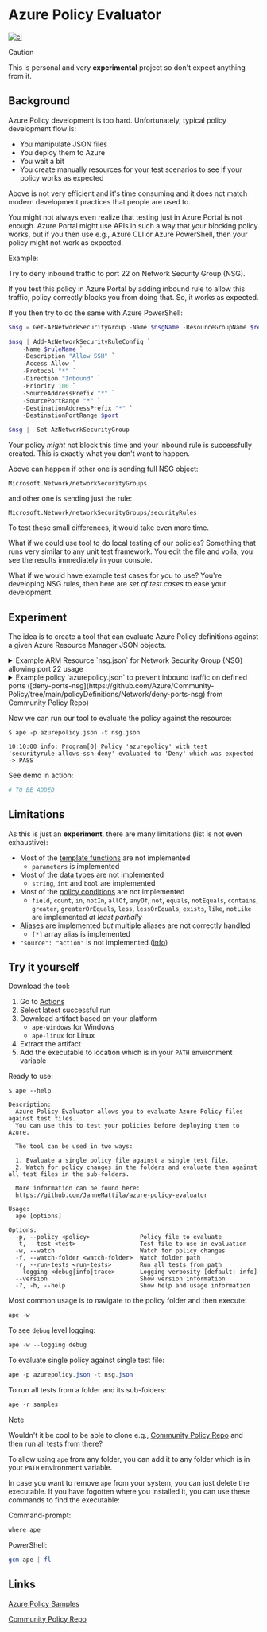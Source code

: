 # Azure Policy Evaluator

[![ci](https://github.com/JanneMattila/azure-policy-evaluator/actions/workflows/ci.yml/badge.svg)](https://github.com/JanneMattila/azure-policy-evaluator/actions/workflows/ci.yml)

> [!CAUTION]
> This is personal and very **experimental** project
> so don't expect anything from it.

## Background

Azure Policy development is too hard.
Unfortunately, typical policy development flow is:

- You manipulate JSON files
- You deploy them to Azure
- You wait a bit
- You create manually resources for your test scenarios
to see if your policy works as expected

Above is not very efficient and it's time consuming and it does not match modern
development practices that people are used to.

You might not always even realize that testing
just in Azure Portal is not enough.
Azure Portal might use APIs in such a way that your blocking
policy works, but if you then use e.g., Azure CLI or Azure PowerShell,
then your policy might not work as expected.

Example:

Try to deny inbound traffic to port 22 on Network Security Group (NSG).

If you test this policy in Azure Portal by adding inbound rule to allow this traffic,
policy correctly blocks you from doing that. So, it works as expected.

If you then try to do the same with Azure PowerShell:

```PowerShell
$nsg = Get-AzNetworkSecurityGroup -Name $nsgName -ResourceGroupName $resourceGroupName

$nsg | Add-AzNetworkSecurityRuleConfig `
    -Name $ruleName `
    -Description "Allow SSH" `
    -Access Allow `
    -Protocol "*" `
    -Direction "Inbound" `
    -Priority 100 `
    -SourceAddressPrefix "*" `
    -SourcePortRange "*" `
    -DestinationAddressPrefix "*" `
    -DestinationPortRange $port

$nsg |  Set-AzNetworkSecurityGroup
```

Your policy _might_ not block this time and your inbound rule is successfully created.
This is exactly what you don't want to happen.

Above can happen if other one is sending full NSG object:

`Microsoft.Network/networkSecurityGroups`

and other one is sending just the rule:

`Microsoft.Network/networkSecurityGroups/securityRules`

To test these small differences, it would take even more time.

What if we could use tool to do local testing of our policies?
Something that runs very similar to any unit test framework.
You edit the file and voila, you see the results immediately
in your console.

What if we would have example test cases for you to use?
You're developing NSG rules, then here are _set of test cases_
to ease your development.

## Experiment

The idea is to create a tool that can evaluate Azure Policy definitions 
against a given Azure Resource Manager JSON objects. 

<details>
<summary>Example ARM Resource `nsg.json` for Network Security Group (NSG) allowing port 22 usage</summary>

```json
{
  "name": "nsg-app",
  "type": "Microsoft.Network/networkSecurityGroups",
  "location": "northeurope",
  "properties": {
    "securityRules": [
      {
        "type": "Microsoft.Network/networkSecurityGroups/securityRules",
        "properties": {
          "protocol": "*",
          "sourcePortRange": "*",
          "destinationPortRange": "22",
          "sourceAddressPrefix": "*",
          "destinationAddressPrefix": "10.0.0.4",
          "access": "Allow",
          "priority": 4096,
          "direction": "Inbound",
          "sourcePortRanges": [],
          "destinationPortRanges": [],
          "sourceAddressPrefixes": [],
          "destinationAddressPrefixes": []
        }
      }
    ]
  }
}
```
</details>

<details>
<summary>Example policy `azurepolicy.json` to prevent inbound traffic on defined ports
([deny-ports-nsg](https://github.com/Azure/Community-Policy/tree/main/policyDefinitions/Network/deny-ports-nsg) from Community Policy Repo)</summary>

```json
{
  "properties": {
    "mode": "All",
    "policyRule": {
      "if": {
        "anyOf": [
          {
            "allOf": [
              {
                "field": "type",
                "equals": "Microsoft.Network/networkSecurityGroups/securityRules"
              },
              {
                "not": {
                  "field": "Microsoft.Network/networkSecurityGroups/securityRules/sourceAddressPrefix",
                  "notEquals": "*"
                }
              },
              {
                "anyOf": [
                  {
                    "field": "Microsoft.Network/networkSecurityGroups/securityRules/destinationPortRange",
                    "equals": "22"
                  },
                  {
                    "field": "Microsoft.Network/networkSecurityGroups/securityRules/destinationPortRange",
                    "equals": "3389"
                  }
                ]
              }
            ]
          },
          {
            "allOf": [
              {
                "field": "type",
                "equals": "Microsoft.Network/networkSecurityGroups"
              },
              {
                "count": {
                  "field": "Microsoft.Network/networkSecurityGroups/securityRules[*]",
                  "where": {
                    "allOf": [
                      {
                        "field": "Microsoft.Network/networkSecurityGroups/securityRules[*].sourceAddressPrefix",
                        "equals": "*"
                      },
                      {
                        "anyOf": [
                          {
                            "field": "Microsoft.Network/networkSecurityGroups/securityRules[*].destinationPortRange",
                            "equals": "22"
                          },
                          {
                            "field": "Microsoft.Network/networkSecurityGroups/securityRules[*].destinationPortRange",
                            "equals": "3389"
                          }
                        ]
                      }
                    ]
                  }
                },
                "greater": 0
              }
            ]
          }
        ]
      },
      "then": {
        "effect": "Deny"
      }
    }
  }
}
```
</details>

Now we can run our tool to evaluate the policy against the resource:

```console
$ ape -p azurepolicy.json -t nsg.json

10:10:00 info: Program[0] Policy 'azurepolicy' with test 'securityrule-allows-ssh-deny' evaluated to 'Deny' which was expected -> PASS
```

See demo in action:

```powershell
# TO BE ADDED
```

## Limitations

As this is just an **experiment**, there are many limitations (list is not even exhaustive):

- Most of the [template functions](https://learn.microsoft.com/en-us/azure/azure-resource-manager/templates/template-functions) are not implemented
  - `parameters` is implemented
- Most of the [data types](https://learn.microsoft.com/en-us/azure/azure-resource-manager/templates/data-types) are not implemented
  - `string`, `int` and `bool` are implemented
- Most of the [policy conditions](https://learn.microsoft.com/en-us/azure/governance/policy/concepts/definition-structure#conditions) are not implemented
  - `field`, `count`, `in`, `notIn`, `allOf`, `anyOf`, `not`, `equals`, 
    `notEquals`, `contains`, `greater`, `greaterOrEquals`, `less`, `lessOrEquals`, 
    `exists`, `like`, `notLike` are implemented _at least partially_
- [Aliases](https://learn.microsoft.com/en-us/azure/governance/policy/concepts/definition-structure#aliases) are implemented _but_ multiple aliases are not correctly handled
  - `[*]` array alias is implemented
- `"source": "action"` is not implemented ([info](https://github.com/MicrosoftDocs/azure-docs/issues/5899))

## Try it yourself

Download the tool:

1. Go to [Actions](https://github.com/JanneMattila/azure-policy-evaluator/actions/workflows/ci.yml)
2. Select latest successful run
3. Download artifact based on your platform
   - `ape-windows` for Windows
   - `ape-linux` for Linux
4. Extract the artifact
5. Add the executable to location which is in your `PATH` environment variable

Ready to use:

```console
$ ape --help

Description:
  Azure Policy Evaluator allows you to evaluate Azure Policy files against test files.
  You can use this to test your policies before deploying them to Azure.

  The tool can be used in two ways:

  1. Evaluate a single policy file against a single test file.
  2. Watch for policy changes in the folders and evaluate them against all test files in the sub-folders.

  More information can be found here:
  https://github.com/JanneMattila/azure-policy-evaluator

Usage:
  ape [options]

Options:
  -p, --policy <policy>              Policy file to evaluate
  -t, --test <test>                  Test file to use in evaluation
  -w, --watch                        Watch for policy changes
  -f, --watch-folder <watch-folder>  Watch folder path
  -r, --run-tests <run-tests>        Run all tests from path
  --logging <debug|info|trace>       Logging verbosity [default: info]
  --version                          Show version information
  -?, -h, --help                     Show help and usage information
```

Most common usage is to navigate to the policy folder and then execute:

```powershell
ape -w
```

To see `debug` level logging:

```powershell
ape -w --logging debug
```

To evaluate single policy against single test file:

```powershell
ape -p azurepolicy.json -t nsg.json
```

To run all tests from a folder and its sub-folders:

```powershell
ape -r samples
```

> [!NOTE]  
> Wouldn't it be cool to be able to clone e.g., 
> [Community Policy Repo](https://github.com/Azure/Community-Policy/)
> and then run all tests from there?

To allow using `ape` from any folder, you can add it to
any folder which is in your `PATH` environment variable.

In case you want to remove `ape` from your system, you can
just delete the executable. If you have fogotten where you
installed it, you can use these commands to find the executable:

Command-prompt:

```cmd
where ape
```

PowerShell:

```powershell
gcm ape | fl
```

## Links

[Azure Policy Samples](https://github.com/Azure/azure-policy/)

[Community Policy Repo](https://github.com/Azure/Community-Policy/)
